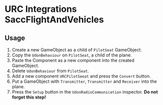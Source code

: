 # URC Integrations SaccFlightAndVehicles

## Usage
1. Create a new GameObject as a child of `PilotSeat` GameObject.
2. Copy the `UdonBehaviour` on `PilotSeat`, a child of the plane.
3. Paste the Component as a new component into the created GameObject.
4. Delete `UdonBehaviour` from `PilotSeat`.
5. Add a new component `URCPilotSeeat` and press the `Convert` button.
6. Put a GameObject with `Transmitter`, `Transmitter` and `Receiver` into the plane.
7. Press the `Setup` button in the `UdonRadioCommunication` inspector. **Do not forget this step!**
